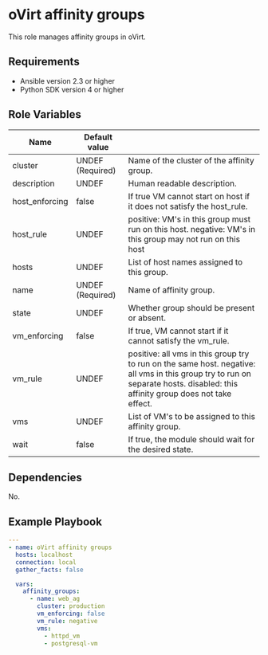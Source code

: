 oVirt affinity groups
====================================

This role manages affinity groups in oVirt.

Requirements
------------

 * Ansible version 2.3 or higher
 * Python SDK version 4 or higher

Role Variables
--------------

| Name               | Default value       |                                              |
|--------------------|---------------------|----------------------------------------------|
| cluster            | UNDEF (Required)    |  Name of the cluster of the affinity group.  |
| description        | UNDEF               |  Human readable description.                 |
| host_enforcing     | false               |  If true VM cannot start on host if it does not satisfy the host_rule.|
| host_rule          | UNDEF               |  positive: VM's in this group must run on this host. negative: VM's in this group may not run on this host |
| hosts              | UNDEF               |  List of host names assigned to this group.  |
| name               | UNDEF (Required)    |  Name of affinity group.                     |
| state              | UNDEF               |  Whether group should be present or absent.  |
| vm_enforcing       | false               |  If true, VM cannot start if it cannot satisfy the vm_rule. |
| vm_rule            | UNDEF               |  positive: all vms in this group try to run on the same host. negative: all vms in this group try to run on separate hosts. disabled: this affinity group does not take effect. |
| vms                | UNDEF               |  List of VM's to be assigned to this affinity group. |
| wait               | false               |  If true, the module should wait for the desired state. |

Dependencies
------------

No.

Example Playbook
----------------
```yaml
---
- name: oVirt affinity groups
  hosts: localhost
  connection: local
  gather_facts: false

  vars:
    affinity_groups:
      - name: web_ag
        cluster: production
        vm_enforcing: false
        vm_rule: negative
        vms:
          - httpd_vm
          - postgresql-vm
